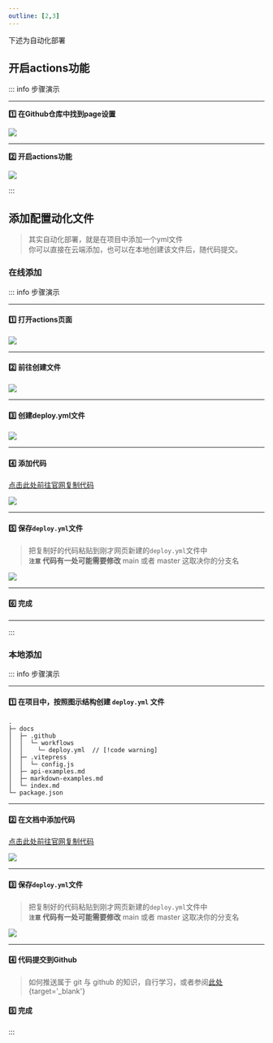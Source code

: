 ```yaml
---
outline: [2,3]
---
```



下述为自动化部署

## 开启actions功能

::: info  <Badge type='info'>步骤演示</Badge>

---

**:one: 在Github仓库中找到page设置**

![](/notesPic/202401071805.png)

---

**:two: 开启actions功能**

![](/notesPic/202401071810.png)

:::



## 添加配置动化文件

> 其实自动化部署，就是在项目中添加一个yml文件  
> 你可以直接在云端添加，也可以在本地创建该文件后，随代码提交。


### 在线添加

::: info  <Badge type='info'>步骤演示</Badge>

---

#### :one: 打开actions页面
![](/notesPic/202401071813.png)

---

#### :two: 前往创建文件
![](/notesPic/202401071814.png)

---

#### :three: 创建deploy.yml文件
![](/notesPic/202401071819.png)

---

#### :four: 添加代码

[点击此处前往官网复制代码](https://vitepress.dev/zh/guide/deploy#github-pages)

![](/notesPic/202401071821.png)

---

#### :five: 保存`deploy.yml`文件

> 把复制好的代码粘贴到刚才网页新建的`deploy.yml`文件中  
> **`注意` 代码有一处可能需要修改** main 或者 master 这取决你的分支名  

![](/notesPic/202401071851.png)

---

#### :six: 完成

---
:::


### 本地添加

> 

::: info  <Badge type='info'>步骤演示</Badge>

---

#### :one: 在项目中，按照图示结构创建 `deploy.yml` 文件  

```
.
├─ docs
│  ├─ .github
│  │  └─ workflows
│  │    └─ deploy.yml  // [!code warning]  
│  ├─ .vitepress
│  │  └─ config.js
│  ├─ api-examples.md
│  ├─ markdown-examples.md
│  └─ index.md
└─ package.json
```
---

#### :two: 在文档中添加代码

[点击此处前往官网复制代码](https://vitepress.dev/zh/guide/deploy#github-pages)

![](/notesPic/202401071821.png)

---

#### :three: 保存`deploy.yml`文件

> 把复制好的代码粘贴到刚才网页新建的`deploy.yml`文件中  
> **`注意` 代码有一处可能需要修改** main 或者 master 这取决你的分支名  

![](/notesPic/202401071851.png)

---

#### :four: 代码提交到Github

> 如何推送属于 git 与 github 的知识，自行学习，或者参阅[此处](/repo/github/01%20前置基础/01%20Git下载与安装.md){target='_blank'}

#### :five: 完成
:::